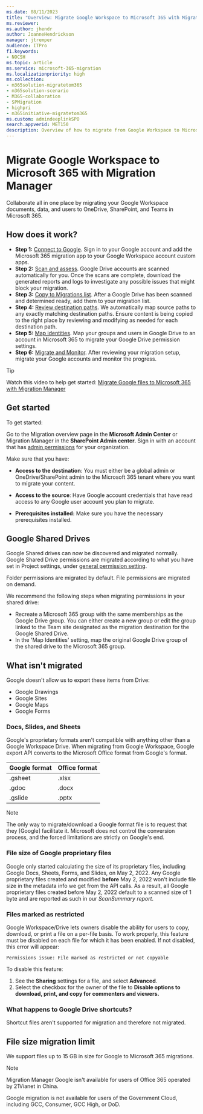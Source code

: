 ```yaml
---
ms.date: 08/11/2023
title: "Overview: Migrate Google Workspace to Microsoft 365 with Migration Manager"
ms.reviewer: 
ms.author: jhendr
author: JoanneHendrickson
manager: jtremper
audience: ITPro
f1.keywords:
- NOCSH
ms.topic: article
ms.service: microsoft-365-migration
ms.localizationpriority: high
ms.collection: 
- m365solution-migratetom365
- m365solution-scenario
- M365-collaboration
- SPMigration
- highpri
- m365initiative-migratetom365
ms.custom: admindeeplinkSPO
search.appverid: MET150
description: Overview of how to migrate from Google Workspace to Microsoft 365 with Migration Manager.
---
```


# Migrate Google Workspace to Microsoft 365 with Migration Manager

Collaborate all in one place by migrating your Google Workspace documents, data, and users to OneDrive, SharePoint, and Teams in Microsoft 365. 


## How does it work?

- **Step 1:** [Connect to Google](mm-google-step1-connect.md).   Sign in to your Google account and add the Microsoft 365 migration app to your Google Workspace account custom apps. 
- **Step 2:** [Scan and assess](mm-google-step2-scan-assess.md). Google Drive accounts are scanned automatically for you. Once the scans are complete, download the generated reports and logs to investigate any possible issues that might block your migration.
- **Step 3:** [Copy to Migrations list](mm-google-step3-copy-to-migrations.md). After a Google Drive has been scanned and determined ready, add them to your migration list.
- **Step 4:** [Review destination paths](mm-google-step4-review-destinations.md).  We automatically map source paths to any exactly matching destination paths. Ensure content is being copied to the right place by reviewing and modifying as needed for each destination path.
- **Step 5:** [Map identities](mm-google-step5-map-identities.md).   Map your groups and users in Google Drive to an account in Microsoft 365 to migrate your Google Drive permission settings.
- **Step 6:** [Migrate and Monitor](mm-google-step6-migrate-monitor.md). After reviewing your migration setup, migrate your Google accounts and monitor the progress.

>[!Tip]
>Watch this video to help get started:  [Migrate Google files to Microsoft 365 with Migration Manager](https://youtu.be/GZ4kTX31U-A)


## Get started

To get started:

Go to the Migration overview page in the **Microsoft Admin Center** or Migration Manager in the **SharePoint Admin center.** Sign in with an account that has [admin permissions](/sharepoint/sharepoint-admin-role) for your organization.

Make sure that you have:

- **Access to the destination**: You must either be a global admin or OneDrive/SharePoint admin to the Microsoft 365 tenant where you want to migrate your content. 

- **Access to the source**: Have Google account credentials that have read access to any Google user account you plan to migrate.

- **Prerequisites installed:** Make sure you have the necessary prerequisites installed.

## Google Shared Drives

Google Shared drives can now be discovered and migrated normally. Google Shared Drive permissions are migrated according to what you have set in Project settings, under [general permission setting](/sharepointmigration/mm-project-settings-permissions#migrate-permissions). 

Folder permissions are migrated by default. File permissions are migrated on demand. 

We recommend the following steps when migrating permissions in your shared drive:

- Recreate a Microsoft 365 group with the same memberships as the Google Drive group. You can either create a new group or edit the group linked to the Team site designated as the migration destination for the Google Shared Drive.
- In the 'Map Identities' setting, map the original Google Drive group of the shared drive to the Microsoft 365 group.


## What isn't migrated

Google doesn't allow us to export these items from Drive:

- Google Drawings
- Google Sites
- Google Maps
- Google Forms

### Docs, Slides, and Sheets

Google's proprietary formats aren't compatible with anything other than a Google Workspace Drive. When migrating from Google Workspace, Google export API converts to the Microsoft Office format from Google's format.

|Google format|Office format|
|:-----|:-----|
|.gsheet|.xlsx|
|.gdoc|.docx|
|.gslide|.pptx|


> [!Note]
> The only way to migrate/download a Google format file is to request that they [Google] facilitate it. Microsoft does not control the conversion process, and the forced limitations are strictly on Google's end.
### File size of Google proprietary files

Google only started calculating the size of its proprietary files, including Google Docs, Sheets, Forms, and Slides, on May 2, 2022. Any Google proprietary files created and modified **before** May 2, 2022 won't include file size in the metadata info we get from the API calls. As a result, all Google proprietary files created before May 2, 2022 default to a scanned size of 1 byte and are reported as such in our *ScanSummary report*.

### Files marked as restricted

Google Workspace/Drive lets owners disable the ability for users to copy, download, or print a file on a per-file basis. To work properly, this feature must be disabled on each file for which it has been enabled. If not disabled, this error will appear:

`Permissions issue: File marked as restricted or not copyable`

To disable this feature:

1. See the **Sharing** settings for a file, and select **Advanced**. 
2. Select the checkbox for the owner of the file to **Disable options to download, print, and copy for commenters and viewers.**
    
### What happens to Google Drive shortcuts?

Shortcut files aren't supported for migration and therefore not migrated.

## File size migration limit

We support files up to 15 GB in size for Google to Microsoft 365 migrations.


>[!NOTE]
>
>Migration Manager Google isn't available for users of Office 365 operated by 21Vianet in China.
>
>Google migration is not available for users of the Government Cloud, including GCC, Consumer, GCC High, or DoD.

